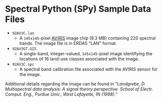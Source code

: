 # Spectral Python (SPy) Sample Data Files

- `92AV3C.lan`
    - A `145x145`-pixel [AVIRIS](http://aviris.jpl.nasa.gov) image chip (9.3 MB) containing 220 spectral bands. The image file is in ERDAS "LAN" format.
- `92AV3GT.GIS`
    - A single-band, integer-valued, `145x145`-pixel image identifying the locations of 16 land-use classes associated with the image.
- `92AV3C.spc`
    - A spectral band calibration file associated with the AVIRIS sensor for the image.

Additional details regarding the image can be found in "*Landgrebe, D. Multispectral data analysis: A signal theory perspective. School of Electr. Comput. Eng., Purdue Univ., West Lafayette, IN (1998).*"


